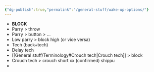 ```yaml
---
{"dg-publish":true,"permalink":"/general-stuff/wake-up-options/"}
---
```


- **BLOCK**
- Parry > throw
- Parry > button > ...
- Low parry > block high (or vice versa)
- Tech (back+tech)
- Delay tech
- [[General stuff/Terminology#Crouch tech\|Crouch tech]] > block
- Crouch tech > crouch short xx (confirmed) shippu
- 





